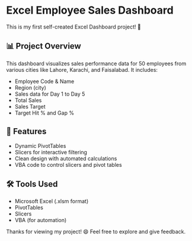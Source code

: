 # Excel Employee Sales Dashboard

This is my first self-created Excel Dashboard project! 🎉

## 📊 Project Overview

This dashboard visualizes sales performance data for 50 employees from various cities like Lahore, Karachi, and Faisalabad. It includes:

- Employee Code & Name
- Region (city)
- Sales data for Day 1 to Day 5
- Total Sales
- Sales Target
- Target Hit % and Gap %

## 📌 Features

- Dynamic PivotTables
- Slicers for interactive filtering
- Clean design with automated calculations
- VBA code to control slicers and pivot tables

## 🛠️ Tools Used

- Microsoft Excel (.xlsm format)
- PivotTables
- Slicers
- VBA (for automation)


Thanks for viewing my project! 😄 Feel free to explore and give feedback.
